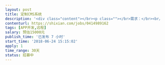 ```yaml
---                
layout: post       
title: 定制CMS系统           
description: '<div class="content"></br><p class=""></br>需求：</br><br/>实现一个cms系统，展示简单的office系列文档和点击部分超 链接然后跳转，office文档包括word,excel,ppt，pdf等，需要在浏览器中直接显示这些文档，终端是可触控的Windows电脑。需要嵌入展示的文件格式包括 图片、PDF、视频(mp4)、超文本；展示方式有滚动、翻页、跳转。</br><br/>时间：1个月</br></p></br></div>'     
contenturl: https://shixian.com/jobs/0414989162      
tags: [APP开发,远程]            
salary: 预估15000元          
publish_time: '已发布 7 小时'         
start_time: '2018-06-24 15:15:02'           
apply: 1                   
time_range: 30天              
status: 招募中                  
---                 
```

